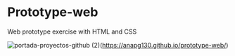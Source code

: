 # Prototype-web

Web prototype exercise with HTML and CSS

![portada-proyectos-github (2)](https://github.com/anapg130/prototype-web/assets/130589630/d367a2d9-1d20-4f11-824d-80f7f2e17064)(https://anapg130.github.io/prototype-web/)
